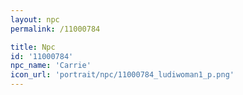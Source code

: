 ```yaml
---
layout: npc
permalink: /11000784

title: Npc
id: '11000784'
npc_name: 'Carrie'
icon_url: 'portrait/npc/11000784_ludiwoman1_p.png'
---
```

